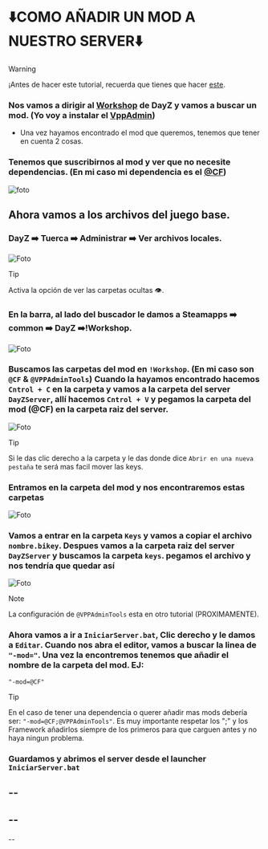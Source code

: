 # ⬇️COMO AÑADIR UN MOD A NUESTRO SERVER⬇️

> [!WARNING]
> ¡Antes de hacer este tutorial, recuerda que tienes que hacer [este](https://github.com/MrPotrex/Tutoriales-DayZ-Server/tree/main/Servidor/1-Crear%20un%20server).

### Nos vamos a dirigir al [Workshop](https://steamcommunity.com/app/221100/workshop/) de DayZ y vamos a buscar un mod. (Yo voy a instalar el [VppAdmin](https://steamcommunity.com/sharedfiles/filedetails/?id=1828439124&searchtext=vppadmin))

* Una vez hayamos encontrado el mod que queremos, tenemos que tener en cuenta 2 cosas. 
### Tenemos que suscribirnos al mod y ver que no necesite dependencias. (En mi caso mi dependencia es el [@CF](https://steamcommunity.com/workshop/filedetails/?id=1559212036))

![foto](https://media.discordapp.net/attachments/973516122349531136/1180545796270206987/image.png?ex=657dcff3&is=656b5af3&hm=dd0b209e938e7f490903c98603c5ae3cf55a6f109c5a7af29361a09526950499&=&format=webp&quality=lossless&width=866&height=123)

## Ahora vamos a los archivos del juego base.

### DayZ ➡️ Tuerca ➡️ Administrar ➡️ Ver archivos locales.
![Foto](https://cdn.discordapp.com/attachments/973516122349531136/1180488476832047225/image.png?ex=657d9a91&is=656b2591&hm=f77277c640c11b394283963ce8b156e59c78ecbf6cd65f63aab0dcd0f7600c02&)

> [!TIP]
> Activa la opción de ver las carpetas ocultas 👁️.

### En la barra, al lado del buscador le damos a  Steamapps ➡️ common ➡️ DayZ ➡️!Workshop.

![Foto](https://media.discordapp.net/attachments/973516122349531136/1180544473156034620/image.png?ex=657dceb7&is=656b59b7&hm=2cd1589675c7e053d9503dc2de35c762d01c59de356f28ff0f697d5a3b8f70fa&=&format=webp&quality=lossless&width=1009&height=80)

### Buscamos las carpetas del mod en `!Workshop`. (En mi caso son `@CF` & `@VPPAdminTools`) Cuando la hayamos encontrado hacemos `Cntrol + C` en la carpeta y vamos a la carpeta del server `DayZServer`, allí hacemos `Cntrol + V` y pegamos la carpeta del mod (@CF) en la carpeta raiz del server.

![Foto](https://media.discordapp.net/attachments/973516122349531136/1180548810758438952/image.png?ex=657dd2c2&is=656b5dc2&hm=6cb5af70bac2c94a4f9fc56f47d80b02391f8fb90f0d5900f46b711c96ad94e2&=&format=webp&quality=lossless&width=562&height=256)

> [!TIP]
> Si le das clic derecho a la carpeta y le das donde dice `Abrir en una nueva pestaña` te será mas facil mover las keys.

### Entramos en la carpeta del mod y nos encontraremos estas carpetas

![Foto](https://media.discordapp.net/attachments/973516122349531136/1180549473005490307/image.png?ex=657dd35f&is=656b5e5f&hm=a3235f58a1f612098192e214f39660389ef21291dd577926299be04c7587d29a&=&format=webp&quality=lossless&width=557&height=107)

### Vamos a entrar en la carpeta `Keys` y vamos a copiar el archivo `nombre.bikey`. Despues vamos a la carpeta raiz del server `DayZServer` y buscamos la carpeta `keys`. pegamos el archivo y nos tendría que quedar así

![Foto](https://media.discordapp.net/attachments/973516122349531136/1180550269038235749/image.png?ex=657dd41d&is=656b5f1d&hm=556545d7ce0690285abe8795e9dd7925d0abc0984cf17af9063fc9146057f9ab&=&format=webp&quality=lossless&width=560&height=235)

> [!NOTE]
> La configuración de `@VPPAdminTools` esta en otro tutorial (PROXIMAMENTE).

### Ahora vamos a ir a `IniciarServer.bat`, Clic derecho y le damos a `Editar`. Cuando nos abra el editor, vamos a buscar la linea de `"-mod="`. Una vez la encontremos tenemos que añadir el nombre de la carpeta del mod. EJ:
```
"-mod=@CF"
```
> [!TIP]
> En el caso de tener una dependencia o querer añadir mas mods debería ser: `"-mod=@CF;@VPPAdminTools"`. Es muy importante respetar los ";" y los Framework añadirlos siempre de los primeros para que carguen antes y no haya ningun problema.

### Guardamos y abrimos el server desde el launcher `IniciarServer.bat`




--
-
--
-
--

